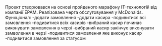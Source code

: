 Проект створювався на основі пройденого марафону IT-технологій від компанії EPAM. Реалізована черга обслуговування у McDonalds.
Функціонал:
-додати замовлення
-додати касира
-подивитися всі замовлення 
-подивитися всіх касирів
-вибраний касир починає виконувати замовлення в черзі
-вибраний касир закінчує виконувати замволення в черзі
-подивитися замовлення яке виконує касир
-подивитися замовлення за статусом
